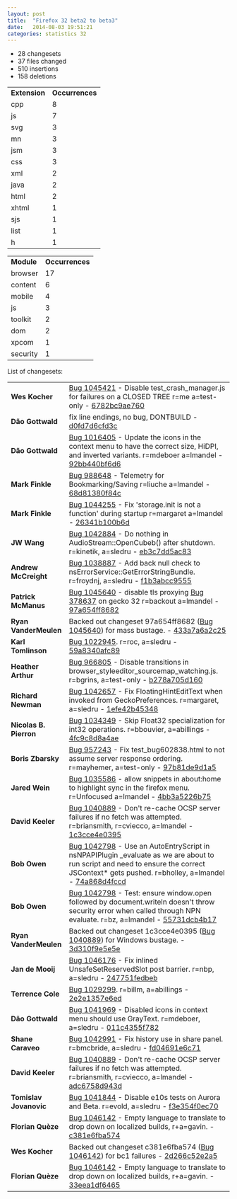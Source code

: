```yaml
---
layout: post
title:  "Firefox 32 beta2 to beta3"
date:   2014-08-03 19:51:21
categories: statistics 32
---
```


<p>
<ul>
<li>28 changesets</li>
<li>37 files changed</li>
<li>510 insertions</li>
<li>158 deletions</li>
</ul>
</p>
<p>
<table><tr><td><strong>Extension</strong></td><td><strong>Occurrences</strong></td></tr>
<tr><td>cpp</td><td>8</td></tr>
<tr><td>js</td><td>7</td></tr>
<tr><td>svg</td><td>3</td></tr>
<tr><td>mn</td><td>3</td></tr>
<tr><td>jsm</td><td>3</td></tr>
<tr><td>css</td><td>3</td></tr>
<tr><td>xml</td><td>2</td></tr>
<tr><td>java</td><td>2</td></tr>
<tr><td>html</td><td>2</td></tr>
<tr><td>xhtml</td><td>1</td></tr>
<tr><td>sjs</td><td>1</td></tr>
<tr><td>list</td><td>1</td></tr>
<tr><td>h</td><td>1</td></tr>
</table>
</p>
<p>
<table><tr><td><strong>Module</strong></td><td><strong>Occurrences</strong></td></tr>
<tr><td>browser</td><td>17</td></tr>
<tr><td>content</td><td>6</td></tr>
<tr><td>mobile</td><td>4</td></tr>
<tr><td>js</td><td>3</td></tr>
<tr><td>toolkit</td><td>2</td></tr>
<tr><td>dom</td><td>2</td></tr>
<tr><td>xpcom</td><td>1</td></tr>
<tr><td>security</td><td>1</td></tr>
</table>
</p>
<p>List of changesets:
<table>
<tr><td><strong>Wes Kocher</strong></td><td><a href="http://bugzilla.mozilla.org/1045421">Bug 1045421</a> - Disable test_crash_manager.js for failures on a CLOSED TREE r=me a=test-only - <a href="https://hg.mozilla.org/releases/mozilla-beta/rev/6782bc9ae760">6782bc9ae760</a></td></tr>
<tr><td><strong>Dão Gottwald</strong></td><td>fix line endings, no bug, DONTBUILD - <a href="https://hg.mozilla.org/releases/mozilla-beta/rev/d0fd7d6cfd3c">d0fd7d6cfd3c</a></td></tr>
<tr><td><strong>Dão Gottwald</strong></td><td><a href="http://bugzilla.mozilla.org/1016405">Bug 1016405</a> - Update the icons in the context menu to have the correct size, HiDPI, and inverted variants. r=mdeboer a=lmandel - <a href="https://hg.mozilla.org/releases/mozilla-beta/rev/92bb440bf6d6">92bb440bf6d6</a></td></tr>
<tr><td><strong>Mark Finkle</strong></td><td><a href="http://bugzilla.mozilla.org/988648">Bug 988648</a> - Telemetry for Bookmarking/Saving r=liuche a=lmandel - <a href="https://hg.mozilla.org/releases/mozilla-beta/rev/68d81380f84c">68d81380f84c</a></td></tr>
<tr><td><strong>Mark Finkle</strong></td><td><a href="http://bugzilla.mozilla.org/1044255">Bug 1044255</a> - Fix 'storage.init is not a function' during startup r=margaret a=lmandel - <a href="https://hg.mozilla.org/releases/mozilla-beta/rev/26341b100b6d">26341b100b6d</a></td></tr>
<tr><td><strong>JW Wang</strong></td><td><a href="http://bugzilla.mozilla.org/1042884">Bug 1042884</a> - Do nothing in AudioStream::OpenCubeb() after shutdown. r=kinetik, a=sledru - <a href="https://hg.mozilla.org/releases/mozilla-beta/rev/eb3c7dd5ac83">eb3c7dd5ac83</a></td></tr>
<tr><td><strong>Andrew McCreight</strong></td><td><a href="http://bugzilla.mozilla.org/1038887">Bug 1038887</a> - Add back null check to nsErrorService::GetErrorStringBundle. r=froydnj, a=sledru - <a href="https://hg.mozilla.org/releases/mozilla-beta/rev/f1b3abcc9555">f1b3abcc9555</a></td></tr>
<tr><td><strong>Patrick McManus</strong></td><td><a href="http://bugzilla.mozilla.org/1045640">Bug 1045640</a> - disable tls proxying <a href="http://bugzilla.mozilla.org/378637">Bug 378637</a>  on gecko 32 r=backout a=lmandel - <a href="https://hg.mozilla.org/releases/mozilla-beta/rev/97a654ff8682">97a654ff8682</a></td></tr>
<tr><td><strong>Ryan VanderMeulen</strong></td><td>Backed out changeset 97a654ff8682 (<a href="http://bugzilla.mozilla.org/1045640">Bug 1045640</a>) for mass bustage. - <a href="https://hg.mozilla.org/releases/mozilla-beta/rev/433a7a6a2c25">433a7a6a2c25</a></td></tr>
<tr><td><strong>Karl Tomlinson</strong></td><td><a href="http://bugzilla.mozilla.org/1022945">Bug 1022945</a>. r=roc, a=sledru - <a href="https://hg.mozilla.org/releases/mozilla-beta/rev/59a8340afc89">59a8340afc89</a></td></tr>
<tr><td><strong>Heather Arthur</strong></td><td><a href="http://bugzilla.mozilla.org/966805">Bug 966805</a> - Disable transitions in browser_styleeditor_sourcemap_watching.js. r=bgrins, a=test-only - <a href="https://hg.mozilla.org/releases/mozilla-beta/rev/b278a705d160">b278a705d160</a></td></tr>
<tr><td><strong>Richard Newman</strong></td><td><a href="http://bugzilla.mozilla.org/1042657">Bug 1042657</a> - Fix FloatingHintEditText when invoked from GeckoPreferences. r=margaret, a=sledru - <a href="https://hg.mozilla.org/releases/mozilla-beta/rev/1efe42b45348">1efe42b45348</a></td></tr>
<tr><td><strong>Nicolas B. Pierron</strong></td><td><a href="http://bugzilla.mozilla.org/1034349">Bug 1034349</a> - Skip Float32 specialization for int32 operations. r=bbouvier, a=abillings - <a href="https://hg.mozilla.org/releases/mozilla-beta/rev/4fc9c8d8a4ae">4fc9c8d8a4ae</a></td></tr>
<tr><td><strong>Boris Zbarsky</strong></td><td><a href="http://bugzilla.mozilla.org/957243">Bug 957243</a> - Fix test_bug602838.html to not assume server response ordering. r=mayhemer, a=test-only - <a href="https://hg.mozilla.org/releases/mozilla-beta/rev/97b81de9d1a5">97b81de9d1a5</a></td></tr>
<tr><td><strong>Jared Wein</strong></td><td><a href="http://bugzilla.mozilla.org/1035586">Bug 1035586</a> - allow snippets in about:home to highlight sync in the firefox menu. r=Unfocused a=lmandel - <a href="https://hg.mozilla.org/releases/mozilla-beta/rev/4bb3a5226b75">4bb3a5226b75</a></td></tr>
<tr><td><strong>David Keeler</strong></td><td><a href="http://bugzilla.mozilla.org/1040889">Bug 1040889</a> - Don't re-cache OCSP server failures if no fetch was attempted. r=briansmith, r=cviecco, a=lmandel - <a href="https://hg.mozilla.org/releases/mozilla-beta/rev/1c3cce4e0395">1c3cce4e0395</a></td></tr>
<tr><td><strong>Bob Owen</strong></td><td><a href="http://bugzilla.mozilla.org/1042798">Bug 1042798</a> - Use an AutoEntryScript in nsNPAPIPlugin _evaluate as we are about to run script and need to ensure the correct JSContext* gets pushed. r=bholley, a=lmandel - <a href="https://hg.mozilla.org/releases/mozilla-beta/rev/74a868d4fccd">74a868d4fccd</a></td></tr>
<tr><td><strong>Bob Owen</strong></td><td><a href="http://bugzilla.mozilla.org/1042798">Bug 1042798</a> - Test: ensure window.open followed by document.writeln doesn't throw security error when called through NPN evaluate. r=bz, a=lmandel - <a href="https://hg.mozilla.org/releases/mozilla-beta/rev/55731dcb4b17">55731dcb4b17</a></td></tr>
<tr><td><strong>Ryan VanderMeulen</strong></td><td>Backed out changeset 1c3cce4e0395 (<a href="http://bugzilla.mozilla.org/1040889">Bug 1040889</a>) for Windows bustage. - <a href="https://hg.mozilla.org/releases/mozilla-beta/rev/3d310f9e5e5e">3d310f9e5e5e</a></td></tr>
<tr><td><strong>Jan de Mooij</strong></td><td><a href="http://bugzilla.mozilla.org/1046176">Bug 1046176</a> - Fix inlined UnsafeSetReservedSlot post barrier. r=nbp, a=sledru - <a href="https://hg.mozilla.org/releases/mozilla-beta/rev/247751fedbeb">247751fedbeb</a></td></tr>
<tr><td><strong>Terrence Cole</strong></td><td><a href="http://bugzilla.mozilla.org/1029299">Bug 1029299</a>. r=billm, a=abillings - <a href="https://hg.mozilla.org/releases/mozilla-beta/rev/2e2e1357e6ed">2e2e1357e6ed</a></td></tr>
<tr><td><strong>Dão Gottwald</strong></td><td><a href="http://bugzilla.mozilla.org/1041969">Bug 1041969</a> - Disabled icons in context menu should use GrayText. r=mdeboer, a=sledru - <a href="https://hg.mozilla.org/releases/mozilla-beta/rev/011c4355f782">011c4355f782</a></td></tr>
<tr><td><strong>Shane Caraveo</strong></td><td><a href="http://bugzilla.mozilla.org/1042991">Bug 1042991</a> - Fix history use in share panel. r=bmcbride, a=sledru - <a href="https://hg.mozilla.org/releases/mozilla-beta/rev/fd04691e6c71">fd04691e6c71</a></td></tr>
<tr><td><strong>David Keeler</strong></td><td><a href="http://bugzilla.mozilla.org/1040889">Bug 1040889</a> - Don't re-cache OCSP server failures if no fetch was attempted. r=briansmith, r=cviecco, a=lmandel - <a href="https://hg.mozilla.org/releases/mozilla-beta/rev/adc6758d943d">adc6758d943d</a></td></tr>
<tr><td><strong>Tomislav Jovanovic</strong></td><td><a href="http://bugzilla.mozilla.org/1041844">Bug 1041844</a> - Disable e10s tests on Aurora and Beta. r=evold, a=sledru - <a href="https://hg.mozilla.org/releases/mozilla-beta/rev/f3e354f0ec70">f3e354f0ec70</a></td></tr>
<tr><td><strong>Florian Quèze</strong></td><td><a href="http://bugzilla.mozilla.org/1046142">Bug 1046142</a> - Empty language to translate to drop down on localized builds, r+a=gavin. - <a href="https://hg.mozilla.org/releases/mozilla-beta/rev/c381e6fba574">c381e6fba574</a></td></tr>
<tr><td><strong>Wes Kocher</strong></td><td>Backed out changeset c381e6fba574 (<a href="http://bugzilla.mozilla.org/1046142">Bug 1046142</a>) for bc1 failures - <a href="https://hg.mozilla.org/releases/mozilla-beta/rev/2d266c52e2a5">2d266c52e2a5</a></td></tr>
<tr><td><strong>Florian Quèze</strong></td><td><a href="http://bugzilla.mozilla.org/1046142">Bug 1046142</a> - Empty language to translate to drop down on localized builds, r+a=gavin. - <a href="https://hg.mozilla.org/releases/mozilla-beta/rev/33eea1df6465">33eea1df6465</a></td></tr>
</table>
</p>
